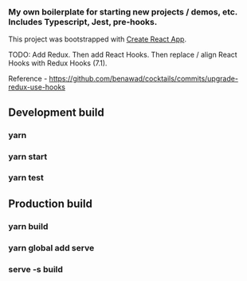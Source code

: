 ### My own boilerplate for starting new projects / demos, etc. Includes Typescript, Jest, pre-hooks.

This project was bootstrapped with [Create React App](https://github.com/facebook/create-react-app).

TODO: Add Redux. Then add React Hooks. Then replace / align React Hooks with Redux Hooks (7.1).

Reference - https://github.com/benawad/cocktails/commits/upgrade-redux-use-hooks

## Development build

### yarn
### yarn start
### yarn test


## Production build

### yarn build
### yarn global add serve
### serve -s build



